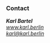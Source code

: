 ### Contact

<address>
    <strong>Karl Bartel</strong><br>
    <a href="https://www.karl.berlin">www.karl.berlin</a><br>
    <a href="mailto:karl@karl.berlin">karl@karl.berlin</a>
</address>
